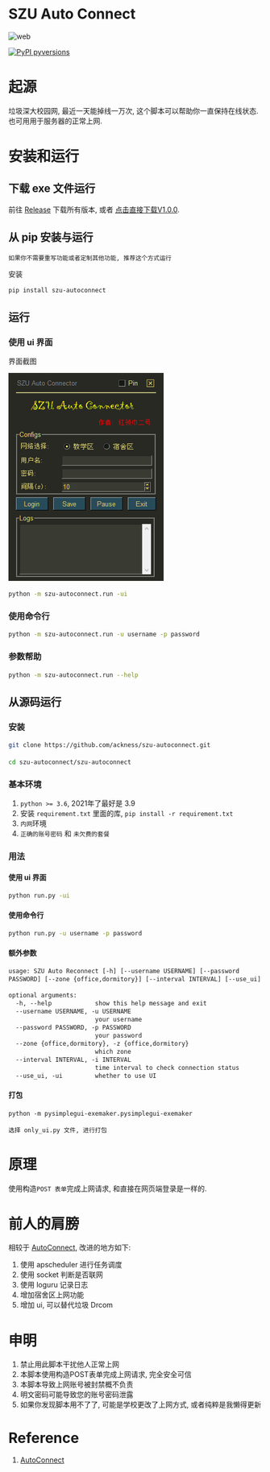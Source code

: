 # SZU Auto Connect

![web](https://img.shields.io/badge/SZU--AutoConnect-v1.0.0-green)

[![PyPI pyversions](https://img.shields.io/pypi/pyversions/szu-autoconnect)](https://pypi.python.org/pypi/szu-autoconnect/)

# 起源

垃圾深大校园网, 最近一天能掉线一万次, 这个脚本可以帮助你一直保持在线状态. 也可用用于服务器的正常上网.

# 安装和运行

## 下载 exe 文件运行

前往 [Release](https://github.com/ackness/szu-autoconnect/releases) 下载所有版本, 或者 [点击直接下载V1.0.0](https://github.com/ackness/szu-autoconnect/releases/download/v1.0.0/SZU-AutoConnect-V1.0.0.exe
).

## 从 pip 安装与运行 

`如果你不需要重写功能或者定制其他功能, 推荐这个方式运行`

安装

```bash
pip install szu-autoconnect
```

## 运行

### 使用 ui 界面

界面截图

![](_assets/ui.png)

```bash
python -m szu-autoconnect.run -ui
```

### 使用命令行

```bash
python -m szu-autoconnect.run -u username -p password
```

### 参数帮助

```bash
python -m szu-autoconnect.run --help
```

## 从源码运行

### 安装

```bash
git clone https://github.com/ackness/szu-autoconnect.git

cd szu-autoconnect/szu-autoconnect
```

### 基本环境
1. `python >= 3.6`, 2021年了最好是 3.9 
2. 安装 `requirement.txt` 里面的库, `pip install -r requirement.txt`
3. `内网`环境
4. `正确的账号密码` 和 `未欠费的套餐`

### 用法

#### 使用 ui 界面

```bash
python run.py -ui
```

#### 使用命令行

```bash
python run.py -u username -p password
```

#### 额外参数

```
usage: SZU Auto Reconnect [-h] [--username USERNAME] [--password PASSWORD] [--zone {office,dormitory}] [--interval INTERVAL] [--use_ui]

optional arguments:
  -h, --help            show this help message and exit
  --username USERNAME, -u USERNAME
                        your username
  --password PASSWORD, -p PASSWORD
                        your password
  --zone {office,dormitory}, -z {office,dormitory}
                        which zone
  --interval INTERVAL, -i INTERVAL
                        time interval to check connection status
  --use_ui, -ui         whether to use UI

```

#### 打包

```
python -m pysimplegui-exemaker.pysimplegui-exemaker

选择 only_ui.py 文件, 进行打包
```

# 原理

使用构造`POST 表单`完成上网请求, 和直接在网页端登录是一样的.


# 前人的肩膀

相较于 [AutoConnect](https://github.com/LinusWu/AutoConnect), 改进的地方如下:

1. 使用 apscheduler 进行任务调度
2. 使用 socket 判断是否联网
3. 使用 loguru 记录日志
4. 增加宿舍区上网功能
5. 增加 ui, 可以替代垃圾 Drcom


# 申明

1. 禁止用此脚本干扰他人正常上网
2. 本脚本使用构造POST表单完成上网请求, 完全安全可信
3. 本脚本导致上网账号被封禁概不负责 
4. 明文密码可能导致您的账号密码泄露
5. 如果你发现脚本用不了了, 可能是学校更改了上网方式, 或者纯粹是我懒得更新

# Reference

1. [AutoConnect](https://github.com/LinusWu/AutoConnect)
